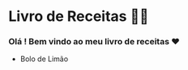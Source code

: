 # Livro de Receitas :woman_cook:

### Olá ! Bem vindo ao meu livro de receitas :heart:
- Bolo de Limão 